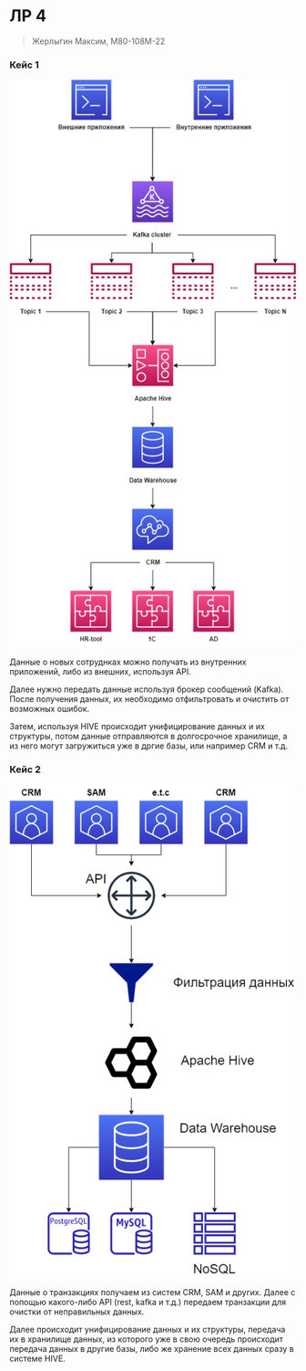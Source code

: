 # ЛР 4
> Жерлыгин Максим, М80-108М-22

### Кейс 1

![case1](img/1.jpg)

Данные о новых сотруднках можно получать из внутренних приложений, либо из внешних, используя API.

Далее нужно передать данные используя брокер сообщений (Kafka). После получения данных, их необходимо отфильтровать и очистить от возможных ошибок.

Затем, используя HIVE происходит унифицирование данных и их структуры, потом данные отправляются в долгосрочное хранилище, а из него могут загружиться уже в дргие базы, или например CRM и т.д. 

### Кейс 2

![case2](img/2.png)

Данные о транзакциях получаем из систем CRM, SAM и других. 
Далее с попощью какого-либо API (rest, kafka и т.д.) передаем транзакции для очистки от неправильных данных.

Далее происходит унифицирование данных и их структуры, передача их в хранилище данных, из которого уже в свою очередь происходит передача данных в другие базы, либо же хранение всех данных сразу в системе HIVE.